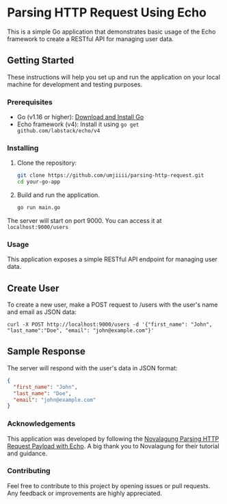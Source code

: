 # Parsing HTTP Request Using Echo

This is a simple Go application that demonstrates basic usage of the Echo framework to create a RESTful API for managing user data.

## Getting Started

These instructions will help you set up and run the application on your local machine for development and testing purposes.

### Prerequisites

- Go (v1.16 or higher): [Download and Install Go](https://golang.org/dl/)
- Echo framework (v4): Install it using `go get github.com/labstack/echo/v4`

### Installing

1. Clone the repository:

   ```sh
   git clone https://github.com/umjiiii/parsing-http-request.git
   cd your-go-app
   ```
   
2. Build and run the application.
   
     ```sh
     go run main.go
     ```
The server will start on port 9000. You can access it at `localhost:9000/users`

### Usage

This application exposes a simple RESTful API endpoint for managing user data.

## Create User 
To create a new user, make a POST request to /users with the user's name and email as JSON data:

```shell
curl -X POST http://localhost:9000/users -d '{"first_name": "John", "last_name":"Doe", "email": "john@example.com"}'
```

## Sample Response
The server will respond with the user's data in JSON format:
```json
{
  "first_name": "John",
  "last_name": "Doe",
  "email": "john@example.com"
}
```

### Acknowledgements
This application was developed by following the [Novalagung Parsing HTTP Request Payload with Echo](https://dasarpemrogramangolang.novalagung.com/C-parsing-http-request-payload-echo.html). A big thank you to Novalagung for their tutorial and guidance.

### Contributing
Feel free to contribute to this project by opening issues or pull requests. Any feedback or improvements are highly appreciated.
